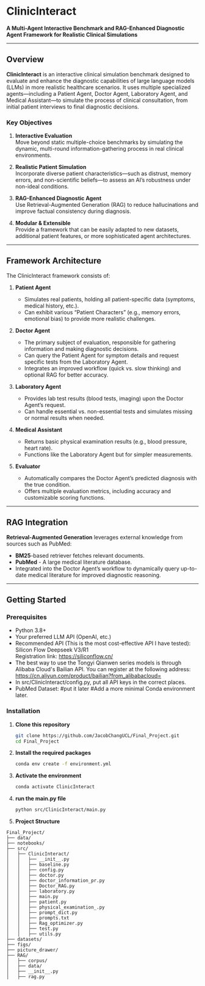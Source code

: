 
# ClinicInteract

**A Multi-Agent Interactive Benchmark and RAG-Enhanced Diagnostic Agent Framework for Realistic Clinical Simulations**

---

## Overview

**ClinicInteract** is an interactive clinical simulation benchmark designed to evaluate and enhance the diagnostic capabilities of large language models (LLMs) in more realistic healthcare scenarios. It uses multiple specialized agents—including a Patient Agent, Doctor Agent, Laboratory Agent, and Medical Assistant—to simulate the process of clinical consultation, from initial patient interviews to final diagnostic decisions.  

### Key Objectives

1. **Interactive Evaluation**  
   Move beyond static multiple-choice benchmarks by simulating the dynamic, multi-round information-gathering process in real clinical environments.

2. **Realistic Patient Simulation**  
   Incorporate diverse patient characteristics—such as distrust, memory errors, and non-scientific beliefs—to assess an AI’s robustness under non-ideal conditions.

3. **RAG-Enhanced Diagnostic Agent**  
   Use Retrieval-Augmented Generation (RAG) to reduce hallucinations and improve factual consistency during diagnosis.

4. **Modular & Extensible**  
   Provide a framework that can be easily adapted to new datasets, additional patient features, or more sophisticated agent architectures.

---

## Framework Architecture

The ClinicInteract framework consists of:

1. **Patient Agent**  
   - Simulates real patients, holding all patient-specific data (symptoms, medical history, etc.).  
   - Can exhibit various “Patient Characters” (e.g., memory errors, emotional bias) to provide more realistic challenges.

2. **Doctor Agent**  
   - The primary subject of evaluation, responsible for gathering information and making diagnostic decisions.
   - Can query the Patient Agent for symptom details and request specific tests from the Laboratory Agent.
   - Integrates an improved workflow (quick vs. slow thinking) and optional RAG for better accuracy.

3. **Laboratory Agent**  
   - Provides lab test results (blood tests, imaging) upon the Doctor Agent’s request.
   - Can handle essential vs. non-essential tests and simulates missing or normal results when needed.

4. **Medical Assistant**  
   - Returns basic physical examination results (e.g., blood pressure, heart rate).
   - Functions like the Laboratory Agent but for simpler measurements.

5. **Evaluator**  
   - Automatically compares the Doctor Agent’s predicted diagnosis with the true condition.
   - Offers multiple evaluation metrics, including accuracy and customizable scoring functions.

---

## RAG Integration

**Retrieval-Augmented Generation** leverages external knowledge from sources such as PubMed:
- **BM25**-based retriever fetches relevant documents.
- **PubMed** - A large medical literature database.
- Integrated into the Doctor Agent’s workflow to dynamically query up-to-date medical literature for improved diagnostic reasoning.

---

## Getting Started

### Prerequisites
- Python 3.8+  
- Your preferred LLM API (OpenAI, etc.) 
- Recommended API (This is the most cost-effective API I have tested): 
Silicon Flow Deepseek V3/R1  
Registration link: https://siliconflow.cn/
- The best way to use the Tongyi Qianwen series models is through Alibaba Cloud's Bailian API. You can register at the following address:  
https://cn.aliyun.com/product/bailian?from_alibabacloud=
- In src/ClinicInteract/config.py, put all API keys in the correct places.
- PubMed Dataset: #put it later   #Add a more minimal Conda environment later.

### Installation

1. **Clone this repository**  
   ```bash
   git clone https://github.com/JacobChangUCL/Final_Project.git
   cd Final_Project
    ```
2. **Install the required packages**
    ```bash
    conda env create -f environment.yml
    ```
3. **Activate the environment**
    ```bash
    conda activate ClinicInteract
    ```
4. **run the main.py file**
    ```bash
    python src/ClinicInteract/main.py
    ```
   
2. **Project Structure**  
```plaintext
Final_Project/
├── data/
├── notebooks/
├── src/
│   ├── ClinicInteract/
│   │   ├── __init__.py
│   │   ├── baseline.py
│   │   ├── config.py
│   │   ├── doctor.py
│   │   ├── doctor_information_pr.py
│   │   ├── Doctor_RAG.py
│   │   ├── laboratory.py
│   │   ├── main.py
│   │   ├── patient.py
│   │   ├── physical_examination_.py
│   │   ├── prompt_dict.py
│   │   ├── prompts.txt
│   │   ├── Rag_optimizer.py
│   │   ├── test.py
│   │   ├── utils.py
├── datasets/
├── figs/
├── picture_drawer/
├── RAG/
│   ├── corpus/
│   ├── data/
│   ├── __init__.py
│   ├── rag.py
```